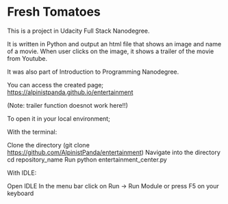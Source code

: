 # Fresh Tomatoes

This is a project in Udacity Full Stack Nanodegree. 

It is written in Python and output an html file that
shows an image and name of a movie. When user clicks
on the image, it shows a trailer of the movie from
Youtube. 

It was also part of Introduction to Programming
Nanodegree.

You can access the created page;
https://alpinistpanda.github.io/entertainment

(Note: trailer function doesnot work here!!)

To open it in your local environment;

With the terminal:

Clone the directory (git clone https://github.com/AlpinistPanda/entertainment)
Navigate into the directory cd repository_name
Run python entertainment_center.py

With IDLE:

Open IDLE
In the menu bar click on Run -> Run Module or press F5 on your keyboard
